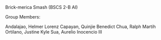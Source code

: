 Brick-merica Smash (BSCS 2-B AI)

Group Members:

Andalajao, Helmer Lorenz
Capayan, Quinjie Benedict
Chua, Ralph Martih
Ortilano, Justine Kyle
Sua, Aurelio Inocencio III
